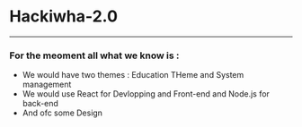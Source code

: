 # Hackiwha-2.0
---

### For the meoment all what we know is :
- We would have two themes : Education THeme and System management
- We would use React for Devlopping and Front-end and Node.js for back-end
- And ofc some Design
